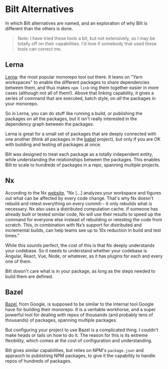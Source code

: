 # Bilt Alternatives

In which Bilt alternatives are named, and an exploration of why Bilt is different than the others
is done.

> Note: I have tried these tools a bit, but not extensively, so I may be totally off on their
> capabilities. I'd love if somebody that used these tools can correct me.

## Lerna

[Lerna](https://github.com/lerna/lerna): the most popular monorepo tool out there. It leans
on "Yarn workspaces" to enable the different packages to share dependencies
between them, and thus makes `npm link`-ing them together easier in more cases (although
not all of them!). Above that linking capability, it gives a series of command
that are executed, batch style, on _all_ the packages in your monorepo.

So in Lerna, you can do stuff like running a build, or publishing the packages on all the packages,
but it isn't really interested in the dependency graph between the packages.

Lerna is great for a small set of packages that are deeply connected with one another (think
all packages in the [babel](https://babeljs.io/) project), but only if you are OK with building
and testing _all_ packages at once.

Bilt was designed to treat each package as a totally independent
entity, while understanding the relationships between the packages. This enables
Bilt to scale to hundreds of packages in a repo, spanning multiple projects.

## Nx

According to the Nx [website](https://nx.dev), "Nx [...] analyzes your workspace
and figures out what can be affected by every code change.
That's why Nx doesn't rebuild and retest everything on every commit--
it only rebuilds what is necessary. Nx also uses a distributed computation cache.
If someone has already built or tested similar code,
Nx will use their results to speed up the command for everyone else instead
of rebuilding or retesting the code from scratch.
This, in combination with Nx’s support for distributed and incremental builds,
can help teams see up to 10x reduction in build and test times."

While this sounds perfect, the cost of this is that Nx deeply understands your codebase. So it
needs to understand whether your codebase is Angular, React, Vue, Node, or whatever, as it has
plugins for each and every one of them.

Bilt doesn't care what is in your package, as long as the steps needed to build them are defined.

## Bazel

[Bazel](https://bazel.build/), from Google, is supposed to be similar to the internal tool
Google have for building their monorepo. It is a veritable workhorse, and a super powerful tool
for dealing with repos of thousands (and probably tens of thousands) of packages, spanning
multiple packages.

But configuring your project to use Bazel is a complicated thing. I couldn't make
heads or tails on how to do it. The reason for this is its
extreme flexibility, which comes at the cost of configuration and understanding.

Bilt gives similar capabilities, but relies on NPM's `package.json` and
appraoch to publishing NPM packages, to give it the capability to handle repos
of hundreds of packages.
